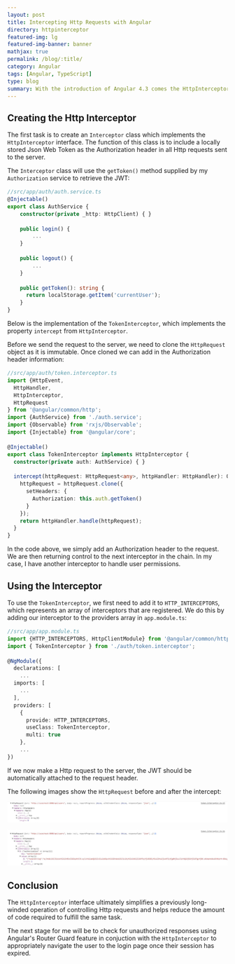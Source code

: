 ```yaml
---
layout: post
title: Intercepting Http Requests with Angular
directory: httpinterceptor
featured-img: lg
featured-img-banner: banner
mathjax: true
permalink: /blog/:title/
category: Angular
tags: [Angular, TypeScript]
type: blog
summary: With the introduction of Angular 4.3 comes the HttpInterceptor interface. A benefit of this is to allow us to transform outgoing requests (preprocess) and response event streams (postprocess) of Http requests. In this blog post, I'm going to take advantage of preprocessing requests using Angular's HttpInterceptor to automatically attach authentication information to response headers.
---
```


## Creating the Http Interceptor ##
The first task is to create an `Interceptor` class which implements the `HttpInterceptor` interface.
The function of this class is to include a locally stored Json Web Token as the Authorization header in
all Http requests sent to the server.

The `Interceptor` class will use the `getToken()` method supplied by my `Authorization` service to retrieve the JWT:

```typescript
//src/app/auth/auth.service.ts
@Injectable()
export class AuthService {
    constructor(private _http: HttpClient) { }
  
    public login() {
        ...
    }
    
    public logout() {
        ...
    }
    
    public getToken(): string {
      return localStorage.getItem('currentUser');
    }
}
```

Below is the implementation of the  `TokenInterceptor`, which implements the property 
`intercept` from `HttpInterceptor`. 

Before we send the request to the server, we need to clone the `HttpRequest` object
as it is immutable. Once cloned we can add in the Authorization header information:

```typescript
//src/app/auth/token.interceptor.ts
import {HttpEvent,
  HttpHandler,
  HttpInterceptor,
  HttpRequest
} from '@angular/common/http';
import {AuthService} from './auth.service';
import {Observable} from 'rxjs/Observable';
import {Injectable} from '@angular/core';

@Injectable()
export class TokenInterceptor implements HttpInterceptor {
  constructor(private auth: AuthService) { }

  intercept(httpRequest: HttpRequest<any>, httpHandler: HttpHandler): Observable<HttpEvent<any>> {
    httpRequest = httpRequest.clone({
      setHeaders: {
        Authorization: this.auth.getToken()
      }
    });
    return httpHandler.handle(httpRequest);
  }
}
```

In the code above, we simply add an Authorization header to the request. We are then
returning control to the next interceptor in the chain. In my case, I have another interceptor
to handle user permissions.

## Using the Interceptor ##
To use the `TokenInterceptor`, we first need to add it to `HTTP_INTERCEPTORS`, 
which represents an array of interceptors that are registered.
We do this by adding our interceptor to the providers array in `app.module.ts`:

```typescript
//src/app/app.module.ts
import {HTTP_INTERCEPTORS, HttpClientModule} from '@angular/common/http';
import { TokenInterceptor } from './auth/token.interceptor';

@NgModule({
  declarations: [
    ...
  imports: [
    ...
  ],
  providers: [
    {
      provide: HTTP_INTERCEPTORS,
      useClass: TokenInterceptor,
      multi: true
    },
    ...
})
```

If we now make a Http request to the server, the JWT should be automatically
attached to the request header.

The following images show the `HttpRequest` before and after the intercept:

![alt text](../../assets/img/posts/blog/httpinterceptor/before-intercept.JPG "Before Html Intercept")

![alt text](../../assets/img/posts/blog/httpinterceptor/after-intercept.JPG "After Html Intercept")

## Conclusion ##
The `HttpInterceptor` interface ultimately simplifies a previously long-winded operation of 
controlling Http requests and helps reduce the amount of code required to fulfill the same task.

The next stage for me will be to check for unauthorized responses using Angular's Router Guard feature 
in conjuction with the `HttpInterceptor` to appropriately navigate the user to the login page
once their session has expired.